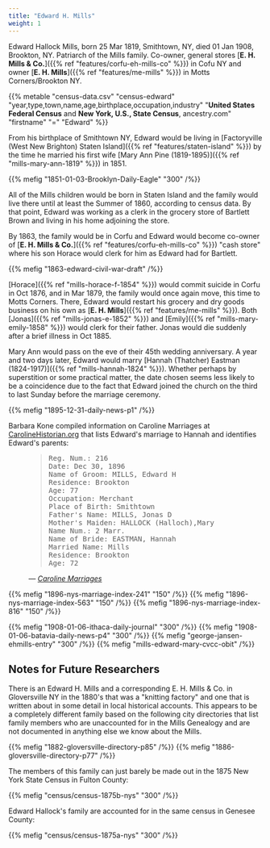 ```yaml
---
title: "Edward H. Mills"
weight: 1
---
```


Edward Hallock Mills, born 25 Mar 1819, Smithtown, NY, died 01 Jan 1908, Brookton, NY. Patriarch of the Mills family. Co-owner, general stores [**E. H. Mills & Co.**]({{% ref "features/corfu-eh-mills-co" %}}) in Cofu NY and owner [**E. H. Mills**]({{% ref "features/me-mills" %}}) in Motts Corners/Brookton NY.

<!--more-->

{{% metable "census-data.csv" "census-edward" "year,type,town,name,age,birthplace,occupation,industry" "**United States Federal Census** and **New York, U.S., State Census**, ancestry.com" "firstname" "=" "Edward" %}}

From his birthplace of Smithtown NY, Edward would be living in [Factoryville (West New Brighton) Staten Island]({{% ref "features/staten-island" %}}) by the time he married his first wife [Mary Ann Pine (1819-1895)]({{% ref "mills-mary-ann-1819" %}}) in 1851.

{{% mefig "1851-01-03-Brooklyn-Daily-Eagle" "300" /%}}

All of the Mills children would be born in Staten Island and the family would live there until at least the Summer of 1860, according to census data. By that point, Edward was working as a clerk in the grocery store of Bartlett Brown and living in his home adjoining the store. 

By 1863, the family would be in Corfu and Edward would become co-owner of [**E. H. Mills & Co.**]({{% ref "features/corfu-eh-mills-co" %}}) "cash store" where his son Horace would clerk for him as Edward had for Bartlett. 

{{% mefig "1863-edward-civil-war-draft" /%}}

[Horace]({{% ref "mills-horace-f-1854" %}}) would commit suicide in Corfu in Oct 1876, and in Mar 1879, the family would once again move, this time to Motts Corners. There, Edward would restart his grocery and dry goods business on his own as [**E. H. Mills**]({{% ref "features/me-mills" %}}). Both [Jonas]({{% ref "mills-jonas-e-1852" %}}) and [Emily]({{% ref "mills-mary-emily-1858" %}}) would clerk for their father. Jonas would die suddenly after a brief illness in Oct 1885.

Mary Ann would pass on the eve of their 45th wedding anniversary. A year and two days later, Edward would marry [Hannah (Thatcher) Eastman (1824-1917)]({{% ref "mills-hannah-1824" %}}). Whether perhaps by superstition or some practical matter, the date chosen seems less likely to be a coincidence due to the fact that Edward joined the church on the third to last Sunday before the marriage ceremony.

{{% mefig "1895-12-31-daily-news-p1" /%}}

Barbara Kone compiled information on Caroline Marriages at [CarolineHistorian.org](http://carolinehistorian.org) that lists Edward's marriage to Hannah and identifies Edward's parents:

<figure>
<blockquote>
<pre>
Reg. Num.: 216 
Date: Dec 30, 1896 
Name of Groom: MILLS, Edward H 
Residence: Brookton 
Age: 77 
Occupation: Merchant 
Place of Birth: Smithtown
Father's Name: MILLS, Jonas D
Mother's Maiden: HALLOCK (Halloch),Mary
Name Num.: 2 Marr. 
Name of Bride: EASTMAN, Hannah 
Married Name: Mills 
Residence: Brookton 
Age: 72
</pre>
</blockquote>
<figcaption>
— <cite>
<a href="https://storage.googleapis.com/wzukusers/user-27930635/documents/5d5c4f9eb1e78I79rYeM/Caroline_marriages.pdf">Caroline Marriages</a>
</cite>
</figcaption>
</figure>

<div class="gallery">
{{% mefig "1896-nys-marriage-index-241" "150" /%}}
{{% mefig "1896-nys-marriage-index-563" "150" /%}}
{{% mefig "1896-nys-marriage-index-816" "150" /%}}
</div>

{{% mefig "1908-01-06-ithaca-daily-journal" "300" /%}}
{{% mefig "1908-01-06-batavia-daily-news-p4" "300" /%}}
{{% mefig "george-jansen-ehmills-entry" "300" /%}}
{{% mefig "mills-edward-mary-cvcc-obit" /%}}

## Notes for Future Researchers

There is an Edward H. Mills and a corresponding E. H. Mills & Co. in Gloversville NY in the 1880's that was a "knitting factory" and one that is written about in some detail in local historical accounts. This appears to be a completely different family based on the following city directories that list family members who are unaccounted for in the Mills Genealogy and are not documented in anything else we know about the Mills. 

{{% mefig "1882-gloversville-directory-p85" /%}}
{{% mefig "1886-gloversville-directory-p77" /%}}

The members of this family can just barely be made out in the 1875 New York State Census in Fulton County:

{{% mefig "census/census-1875b-nys" "300" /%}}

Edward Hallock's family are accounted for in the same census in Genesee County:
 
 {{% mefig "census/census-1875a-nys" "300" /%}}
 





